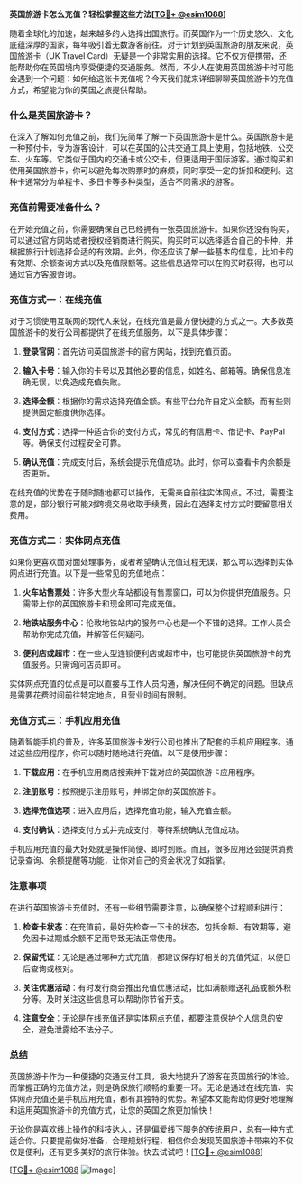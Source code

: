 **英国旅游卡怎么充值？轻松掌握这些方法[[TG💪+ @esim1088](https://t.me/s/esim1088)]**

随着全球化的加速，越来越多的人选择出国旅行。而英国作为一个历史悠久、文化底蕴深厚的国家，每年吸引着无数游客前往。对于计划到英国旅游的朋友来说，英国旅游卡（UK Travel Card）无疑是一个非常实用的选择。它不仅方便携带，还能帮助你在英国境内享受便捷的交通服务。然而，不少人在使用英国旅游卡时可能会遇到一个问题：如何给这张卡充值呢？今天我们就来详细聊聊英国旅游卡的充值方式，希望能为你的英国之旅提供帮助。

### 什么是英国旅游卡？

在深入了解如何充值之前，我们先简单了解一下英国旅游卡是什么。英国旅游卡是一种预付卡，专为游客设计，可以在英国的公共交通工具上使用，包括地铁、公交车、火车等。它类似于国内的交通卡或公交卡，但更适用于国际游客。通过购买和使用英国旅游卡，你可以避免每次购票时的麻烦，同时享受一定的折扣和便利。这种卡通常分为单程卡、多日卡等多种类型，适合不同需求的游客。

### 充值前需要准备什么？

在开始充值之前，你需要确保自己已经拥有一张英国旅游卡。如果你还没有购买，可以通过官方网站或者授权经销商进行购买。购买时可以选择适合自己的卡种，并根据旅行计划选择合适的有效期。此外，你还应该了解一些基本的信息，比如卡的有效期、余额查询方式以及充值限额等。这些信息通常可以在购买时获得，也可以通过官方客服咨询。

### 充值方式一：在线充值

对于习惯使用互联网的现代人来说，在线充值是最方便快捷的方式之一。大多数英国旅游卡的发行公司都提供了在线充值服务。以下是具体步骤：

1. **登录官网**：首先访问英国旅游卡的官方网站，找到充值页面。
   
2. **输入卡号**：输入你的卡号以及其他必要的信息，如姓名、邮箱等。确保信息准确无误，以免造成充值失败。

3. **选择金额**：根据你的需求选择充值金额。有些平台允许自定义金额，而有些则提供固定额度供你选择。

4. **支付方式**：选择一种适合你的支付方式，常见的有信用卡、借记卡、PayPal等。确保支付过程安全可靠。

5. **确认充值**：完成支付后，系统会提示充值成功。此时，你可以查看卡内余额是否更新。

在线充值的优势在于随时随地都可以操作，无需亲自前往实体网点。不过，需要注意的是，部分银行可能对跨境交易收取手续费，因此在选择支付方式时要留意相关费用。

### 充值方式二：实体网点充值

如果你更喜欢面对面处理事务，或者希望确认充值过程无误，那么可以选择到实体网点进行充值。以下是一些常见的充值地点：

1. **火车站售票处**：许多大型火车站都设有售票窗口，可以为你提供充值服务。只需带上你的英国旅游卡和现金即可完成充值。

2. **地铁站服务中心**：伦敦地铁站内的服务中心也是一个不错的选择。工作人员会帮助你完成充值，并解答任何疑问。

3. **便利店或超市**：在一些大型连锁便利店或超市中，也可能提供英国旅游卡的充值服务。只需询问店员即可。

实体网点充值的优点是可以直接与工作人员沟通，解决任何不确定的问题。但缺点是需要花费时间前往特定地点，且营业时间有限制。

### 充值方式三：手机应用充值

随着智能手机的普及，许多英国旅游卡发行公司也推出了配套的手机应用程序。通过这些应用程序，你可以随时随地进行充值。以下是使用步骤：

1. **下载应用**：在手机应用商店搜索并下载对应的英国旅游卡应用程序。

2. **注册账号**：按照提示注册账号，并绑定你的英国旅游卡。

3. **选择充值选项**：进入应用后，选择充值功能，输入充值金额。

4. **支付确认**：选择支付方式并完成支付，等待系统确认充值成功。

手机应用充值的最大好处就是操作简便、即时到账。而且，很多应用还会提供消费记录查询、余额提醒等功能，让你对自己的资金状况了如指掌。

### 注意事项

在进行英国旅游卡充值时，还有一些细节需要注意，以确保整个过程顺利进行：

1. **检查卡状态**：在充值前，最好先检查一下卡的状态，包括余额、有效期等，避免因卡过期或余额不足而导致无法正常使用。

2. **保留凭证**：无论是通过哪种方式充值，都建议保存好相关的充值凭证，以便日后查询或核对。

3. **关注优惠活动**：有时发行商会推出充值优惠活动，比如满额赠送礼品或额外积分等。及时关注这些信息可以帮助你节省开支。

4. **注意安全**：无论是在线充值还是实体网点充值，都要注意保护个人信息的安全，避免泄露给不法分子。

### 总结

英国旅游卡作为一种便捷的交通支付工具，极大地提升了游客在英国旅行的体验。而掌握正确的充值方法，则是确保旅行顺畅的重要一环。无论是通过在线充值、实体网点充值还是手机应用充值，都有其独特的优势。希望本文能帮助你更好地理解和运用英国旅游卡的充值方式，让您的英国之旅更加愉快！

无论你是喜欢线上操作的科技达人，还是偏爱线下服务的传统用户，总有一种方式适合你。只要提前做好准备，合理规划行程，相信你会发现英国旅游卡带来的不仅仅是便利，还有更多美好的旅行体验。快去试试吧！[[TG💪+ @esim1088](https://t.me/s/esim1088)]

[[TG💪+ @esim1088](https://t.me/s/esim1088) ![Image](https://i.postimg.cc/4NQfJmqS/Snipaste-2025-05-13-00-14-12.png)]